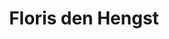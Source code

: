 ---
# Display name
title: "Floris den Hengst"

# Role/position (e.g., (Assistant/Associate/Full) Professor, Postdoctoral Researchers, Ph.D. Candidate)
role: Reinforcement Learning

# The start and end year of being part of this group.
# If the author is an active member, leave member_end empty. Otherwise, fill in.
member_start: 
member_end:

# Organizations/Affiliations
organizations:
  - name: Delft University of Technology
    url: "https://www.tudelft.nl/"
    country: NL

# Short bio (displayed in user profile at end of posts)
bio: >
  AI4Fintech

# List each interest with a dash
interests:
  - Computational Intelligence for SE
  - Security Testing
  - Blockchain

# Social/Academic Networking
# For available icons, see: https://sourcethemes.com/academic/docs/page-builder/#icons
# For an email link, use "fas" icon pack, "envelope" icon, and a link in the
# form "mailto:your-email@example.com" or "/#contact" for contact widget.
social:
  - icon: twitter
    icon_pack: fab
    link: https://twitter.com/florishengst?lang=he
  - icon: linkedin-in
    icon_pack: fab
    link: https://www.linkedin.com/in/floris-den-hengst-06ab7534/?originalSubdomain=nl
  - icon: google-scholar
    icon_pack: ai
    link: https://scholar.google.nl/citations?user=8I8iSHkAAAAJ&hl=en
# Highlight the author in author lists? (true/false)
highlight_name: true

# Organizational groups that you belong to (for People widget)
# Use one of the following values: 
#   - Management
#   - Stakeholders
#   - Track Leaders
#   - Students
#   - PhD Students
#   - MSc Students
#   - BSc Students
#   - Assistant Professor
#   - Full Professor
user_groups:
  - PhD Students
---
